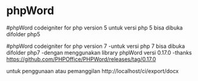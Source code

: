 # phpWord


#phpWord codeigniter for php version 5
untuk versi php 5 bisa dibuka difolder php5

#phpWord codeigniter for php version 7
-untuk versi php 7 bisa dibuka difolder php7
-dengan menggunakan library phpWord versi 0.17.0
-thanks https://github.com/PHPOffice/PHPWord/releases/tag/0.17.0

untuk penggunaan atau pemanggilan 
http://localhost/ci/export/docx
 
